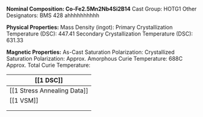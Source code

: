 **Nominal Composition: Co-Fe2.5Mn2Nb4Si2B14**
Cast Group: HOTG1
Other Designators: BMS 428
ahhhhhhhhhh
 
**Physical Properties:**
Mass Density (ingot): 
Primary Crystallization Temperature (DSC): 447.41
Secondary Crystallization Temperature (DSC): 631.33

**Magnetic Properties:**
As-Cast Saturation Polarization: 
Crystallized Saturation Polarization: 
Approx. Amorphous Curie Temperature: 688C
Approx. Total Curie Temperature: 

| [[1 DSC]]                   |
| --------------------------- |
| [[1 Stress Annealing Data]] |
| [[1 VSM]]                   |
|                             |
|                             |
